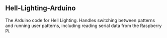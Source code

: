 ## Hell-Lighting-Arduino

The Arduino code for Hell Lighting. Handles switching between patterns and
running user patterns, including reading serial data from the Raspberry
Pi.
